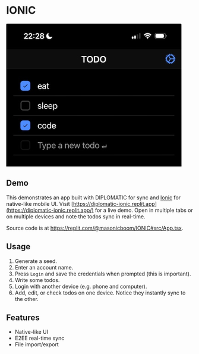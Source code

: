 # IONIC

![Screenshot of main UI](./ionic-main.png)

## Demo

This demonstrates an app built with DIPLOMATIC for sync and [Ionic](https://ionicframework.com/) for native-like mobile UI. Visit [https://diplomatic-ionic.replit.app](https://diplomatic-ionic.replit.app/) for a live demo. Open in multiple tabs or on multiple devices and note the todos sync in real-time.

Source code is at https://replit.com/@masonicboom/IONIC#src/App.tsx.

## Usage

1. Generate a seed.
2. Enter an account name.
3. Press `Login` and save the credentials when prompted (this is important).
4. Write some todos.
5. Login with another device (e.g. phone and computer).
6. Add, edit, or check todos on one device. Notice they instantly sync to the other.

## Features

- Native-like UI
- E2EE real-time sync
- File import/export
